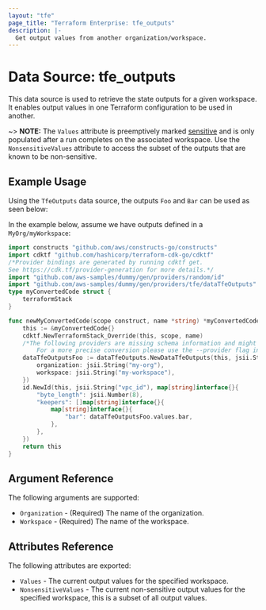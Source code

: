 ```yaml
---
layout: "tfe"
page_title: "Terraform Enterprise: tfe_outputs"
description: |-
  Get output values from another organization/workspace.
---
```

# Data Source: tfe_outputs

This data source is used to retrieve the state outputs for a given workspace.
It enables output values in one Terraform configuration to be used in another.

~> **NOTE:** The `Values` attribute is preemptively marked [sensitive](https://developer.hashicorp.com/terraform/language/values/outputs#sensitive-suppressing-values-in-cli-output) and is only populated after a run completes on the associated workspace. Use the `NonsensitiveValues` attribute to access the subset of the outputs
that are known to be non-sensitive.

## Example Usage

Using the `TfeOutputs` data source, the outputs `Foo` and `Bar` can be used as seen below:

In the example below, assume we have outputs defined in a `MyOrg/myWorkspace`:

```go
import constructs "github.com/aws/constructs-go/constructs"
import cdktf "github.com/hashicorp/terraform-cdk-go/cdktf"
/*Provider bindings are generated by running cdktf get.
See https://cdk.tf/provider-generation for more details.*/
import "github.com/aws-samples/dummy/gen/providers/random/id"
import "github.com/aws-samples/dummy/gen/providers/tfe/dataTfeOutputs"
type myConvertedCode struct {
	terraformStack
}

func newMyConvertedCode(scope construct, name *string) *myConvertedCode {
	this := &myConvertedCode{}
	cdktf.NewTerraformStack_Override(this, scope, name)
	/*The following providers are missing schema information and might need manual adjustments to synthesize correctly: random.
	    For a more precise conversion please use the --provider flag in convert.*/
	dataTfeOutputsFoo := dataTfeOutputs.NewDataTfeOutputs(this, jsii.String("foo"), &dataTfeOutputsConfig{
		organization: jsii.String("my-org"),
		workspace: jsii.String("my-workspace"),
	})
	id.NewId(this, jsii.String("vpc_id"), map[string]interface{}{
		"byte_length": jsii.Number(8),
		"keepers": []map[string]interface{}{
			map[string]interface{}{
				"bar": dataTfeOutputsFoo.values.bar,
			},
		},
	})
	return this
}
```

## Argument Reference

The following arguments are supported:

* `Organization` - (Required) The name of the organization.
* `Workspace` - (Required) The name of the workspace.

## Attributes Reference

The following attributes are exported:

* `Values` - The current output values for the specified workspace.
* `NonsensitiveValues` - The current non-sensitive output values for the specified workspace, this is a subset of all output values.

<!-- cache-key: cdktf-0.17.0-pre.15 input-c5e0e650228e3496c8423d4ac324d85b57a7698f1129677436d66e6843b6b758 -->